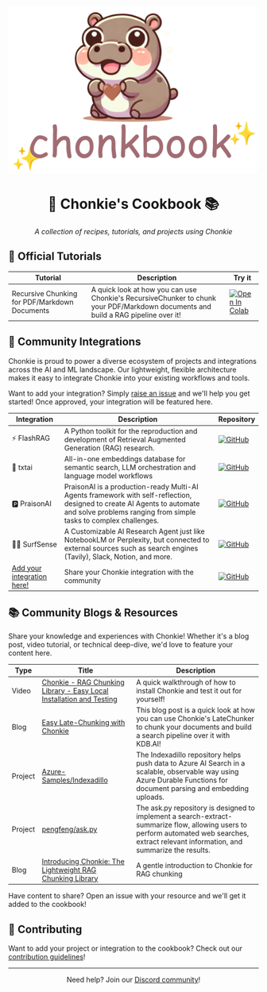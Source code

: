<div align='center'>

![Chonkie Cookbook Logo](/assets/chonkbook_logo_transparent_bg.png)

# 🦛 Chonkie's Cookbook 📚

_A collection of recipes, tutorials, and projects using Chonkie_

</div>

## 📖 Official Tutorials

| Tutorial | Description | Try it |
|----------|-------------|-----------------|
| Recursive Chunking for PDF/Markdown Documents | A quick look at how you can use Chonkie's RecursiveChunker to chunk your PDF/Markdown documents and build a RAG pipeline over it! | [![Open In Colab](https://colab.research.google.com/assets/colab-badge.svg)](https://colab.research.google.com/github/bhavnicksm/chonkie/blob/main/cookbook/tutorials/Chonkie_RecursiveChunker_for_PDF_and_Markdown.ipynb) |

## 🔌 Community Integrations

Chonkie is proud to power a diverse ecosystem of projects and integrations across the AI and ML landscape. Our lightweight, flexible architecture makes it easy to integrate Chonkie into your existing workflows and tools.

Want to add your integration? Simply [raise an issue](https://github.com/bhavnicksm/chonkie/issues/new) and we'll help you get started! Once approved, your integration will be featured here.

| Integration | Description | Repository |
|-------------|-------------|------------|
| ⚡️ FlashRAG | A Python toolkit for the reproduction and development of Retrieval Augmented Generation (RAG) research. | [![GitHub](https://img.shields.io/badge/GitHub-181717?style=plastic&logo=github&logoColor=white&labelColor=464646)](https://github.com/RUC-NLPIR/FlashRAG) |
| 📄 txtai | All-in-one embeddings database for semantic search, LLM orchestration and language model workflows | [![GitHub](https://img.shields.io/badge/GitHub-181717?style=plastic&logo=github&logoColor=white&labelColor=464646)](https://github.com/neuml/txtai) |
| 🅿️ PraisonAI | PraisonAI is a production-ready Multi-AI Agents framework with self-reflection, designed to create AI Agents to automate and solve problems ranging from simple tasks to complex challenges. | [![GitHub](https://img.shields.io/badge/GitHub-181717?style=plastic&logo=github&logoColor=white&labelColor=464646)](https://github.com/MervinPraison/PraisonAI) |
| 🏄‍♂️ SurfSense | A Customizable AI Research Agent just like NotebookLM or Perplexity, but connected to external sources such as search engines (Tavily), Slack, Notion, and more. | [![GitHub](https://img.shields.io/badge/GitHub-181717?style=plastic&logo=github&logoColor=white&labelColor=464646)](https://github.com/MODSetter/SurfSense) |
| [Add your integration here!](CONTRIBUTING.md) | Share your Chonkie integration with the community | [![GitHub](https://img.shields.io/badge/GitHub-181717?style=plastic&logo=github&logoColor=white&labelColor=464646)](CONTRIBUTING.md) |

## 📚 Community Blogs & Resources

Share your knowledge and experiences with Chonkie! Whether it's a blog post, video tutorial, or technical deep-dive, we'd love to feature your content here.

| Type | Title | Description |
|------|--------|-------------|
| Video | [Chonkie - RAG Chunking Library - Easy Local Installation and Testing](https://www.youtube.com/watch?v=f4f1TkeL5Hk) | A quick walkthrough of how to install Chonkie and test it out for yourself! |
| Blog | [Easy Late-Chunking with Chonkie](https://pub.towardsai.net/easy-late-chunking-with-chonkie-7f05e5916997) | This blog post is a quick look at how you can use Chonkie's LateChunker to chunk your documents and build a search pipeline over it with KDB.AI! |
| Project | [Azure-Samples/Indexadillo](https://github.com/Azure-Samples/indexadillo) | The Indexadillo repository helps push data to Azure AI Search in a scalable, observable way using Azure Durable Functions for document parsing and embedding uploads. |
| Project | [pengfeng/ask.py](https://github.com/pengfeng/ask.py) | The ask.py repository is designed to implement a search-extract-summarize flow, allowing users to perform automated web searches, extract relevant information, and summarize the results. |
| Blog | [Introducing Chonkie: The Lightweight RAG Chunking Library](https://deeplearning.fr/introducing-chonkie-the-lightweight-rag-chunking-library/)| A gentle introduction to Chonkie for RAG chunking |

Have content to share? Open an issue with your resource and we'll get it added to the cookbook!

## 📝 Contributing

Want to add your project or integration to the cookbook? Check out our [contribution guidelines](/CONTRIBUTING.md)!

---

<div align='center'>

Need help? Join our [Discord community](https://discord.gg/rYYp6DC4cv)!

</div>
